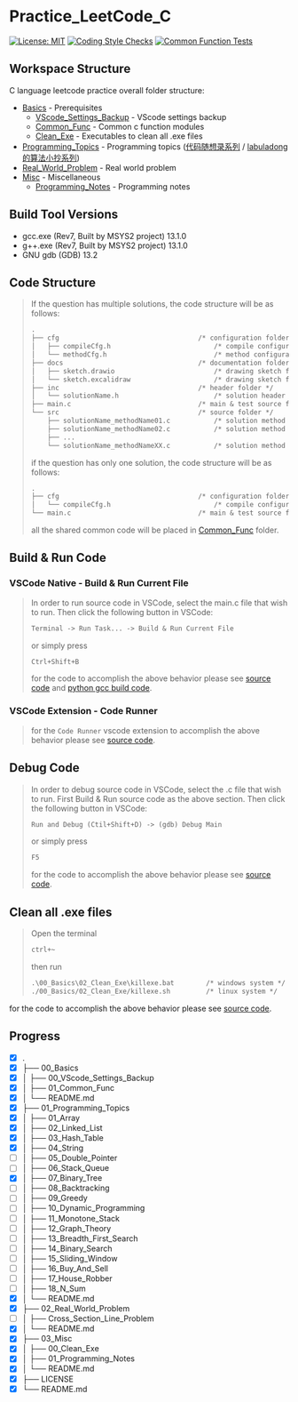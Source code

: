 # Practice_LeetCode_C

[![License: MIT](https://img.shields.io/badge/License-MIT-yellow.svg)](https://opensource.org/licenses/MIT)
[![Coding Style Checks](https://github.com/ImChong/Practice_LeetCode_C/actions/workflows/codeStyleCheck.yml/badge.svg)](https://github.com/ImChong/Practice_LeetCode_C/actions/workflows/codeStyleCheck.yml)
[![Common Function Tests](https://github.com/ImChong/Practice_LeetCode_C/actions/workflows/commonFuncTest.yml/badge.svg)](https://github.com/ImChong/Practice_LeetCode_C/actions/workflows/commonFuncTest.yml)

## Workspace Structure

C language leetcode practice overall folder structure:

- [Basics](00_Basics/) - Prerequisites
  - [VScode_Settings_Backup](00_Basics/00_VScode_Settings_Backup) - VScode settings backup
  - [Common_Func](00_Basics/01_Common_Func/) - Common c function modules
  - [Clean_Exe](00_Basics/02_Clean_Exe/) - Executables to clean all .exe files
- [Programming_Topics](Programming_Topics/) - Programming topics ([代码随想录系列](https://programmercarl.com/) / [labuladong 的算法小抄系列](https://labuladong.github.io/algo/home/))
- [Real_World_Problem](02_Real_World_Problem/) - Real world problem
- [Misc](03_Misc/) - Miscellaneous
  - [Programming_Notes](03_Misc/00_Programming_Notes/) - Programming notes

## Build Tool Versions

- gcc.exe (Rev7, Built by MSYS2 project) 13.1.0
- g++.exe (Rev7, Built by MSYS2 project) 13.1.0
- GNU gdb (GDB) 13.2

## Code Structure

> If the question has multiple solutions, the code structure will be as follows:
>
> ```txt
> .
> ├── cfg                                   /* configuration folder */
> │   ├── compileCfg.h                          /* compile configuration */
> │   └── methodCfg.h                           /* method configuration */
> ├── docs                                  /* documentation folder */
> │   ├── sketch.drawio                         /* drawing sketch file */
> │   └── sketch.excalidraw                     /* drawing sketch file */
> ├── inc                                   /* header folder */
> │   └── solutionName.h                        /* solution header file */
> ├── main.c                                /* main & test source file */
> └── src                                   /* source folder */
>     ├── solutionName_methodName01.c           /* solution method 01 source file */
>     ├── solutionName_methodName02.c           /* solution method 02 source file */
>     ├── ...
>     └── solutionName_methodNameXX.c           /* solution method XX source file */
> ```
>
> if the question has only one solution, the code structure will be as follows:
>
> ```txt
> .
> ├── cfg                                   /* configuration folder */
> │   └── compileCfg.h                          /* compile configuration */
> └── main.c                                /* main & test source file */
> ```
>
> all the shared common code will be placed in [Common_Func](00_Basics/01_Common_Func/) folder.

## Build & Run Code

### VSCode Native - Build & Run Current File

> In order to run source code in VSCode, select the main.c file that wish to run. Then click the following button in VSCode:
>
> ```txt
> Terminal -> Run Task... -> Build & Run Current File
> ```
>
> or simply press
>
> ```txt
> Ctrl+Shift+B
> ```
>
> for the code to accomplish the above behavior please see [source code](.vscode/tasks.json) and [python gcc build code](.vscode/build.py).

### VSCode Extension - Code Runner

> for the `Code Runner` vscode extension to accomplish the above behavior please see [source code](.vscode/settings.json).

## Debug Code

> In order to debug source code in VSCode, select the .c file that wish to run.
> First Build & Run source code as the above section.
> Then click the following button in VSCode:
>
> ```txt
> Run and Debug (Ctil+Shift+D) -> (gdb) Debug Main
> ```
>
> or simply press
>
> ```txt
> F5
> ```
>
> for the code to accomplish the above behavior please see [source code](.vscode/launch.json).

## Clean all .exe files

> Open the terminal
>
> ```txt
> ctrl+~
> ```
>
> then run
>
> ```txt
> .\00_Basics\02_Clean_Exe\killexe.bat        /* windows system */
> ./00_Basics/02_Clean_Exe/killexe.sh         /* linux system */
> ```

for the code to accomplish the above behavior please see [source code](./00_Basics/02_Clean_Exe/).

## Progress

- [x] .
- [x] ├── 00_Basics
- [x] │   ├── 00_VScode_Settings_Backup
- [x] │   ├── 01_Common_Func
- [x] │   └── README.md
- [x] ├── 01_Programming_Topics
- [x] │   ├── 01_Array
- [x] │   ├── 02_Linked_List
- [x] │   ├── 03_Hash_Table
- [x] │   ├── 04_String
- [ ] │   ├── 05_Double_Pointer
- [ ] │   ├── 06_Stack_Queue
- [x] │   ├── 07_Binary_Tree
- [ ] │   ├── 08_Backtracking
- [ ] │   ├── 09_Greedy
- [ ] │   ├── 10_Dynamic_Programming
- [ ] │   ├── 11_Monotone_Stack
- [ ] │   ├── 12_Graph_Theory
- [ ] │   ├── 13_Breadth_First_Search
- [ ] │   ├── 14_Binary_Search
- [ ] │   ├── 15_Sliding_Window
- [ ] │   ├── 16_Buy_And_Sell
- [ ] │   ├── 17_House_Robber
- [ ] │   ├── 18_N_Sum
- [x] │   └── README.md
- [x] ├── 02_Real_World_Problem
- [ ] │   ├── Cross_Section_Line_Problem
- [x] │   └── README.md
- [x] ├── 03_Misc
- [x] │   ├── 00_Clean_Exe
- [x] │   ├── 01_Programming_Notes
- [x] │   └── README.md
- [x] ├── LICENSE
- [x] └── README.md
